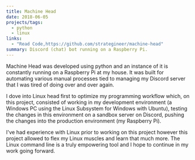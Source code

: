 ```yaml
---
title: Machine Head
date: 2018-06-05
projects/tags:
  - python
  - linux
links:
  - "Read Code,https://github.com/strategineer/machine-head"
summary: Discord (chat) bot running on a Raspberry Pi.
---
```


Machine Head was developed using python and an instance of it is constantly running on a Raspberry Pi at my house. It was built for automating various manual processes tied to managing my Discord server that I was tired of doing over and over again.

I dove into Linux head first to optimize my programming workflow which, on this project, consisted of working in my development environment (a Windows PC using the Linux Subsystem for Windows with Ubuntu), testing the changes in this environment on a sandbox server on Discord, pushing the changes into the production environment (my Raspberry Pi).

I've had experience with Linux prior to working on this project however this project allowed to flex my Linux muscles and learn that much more. The Linux command line is a truly empowering tool and I hope to continue in my work going forward.
